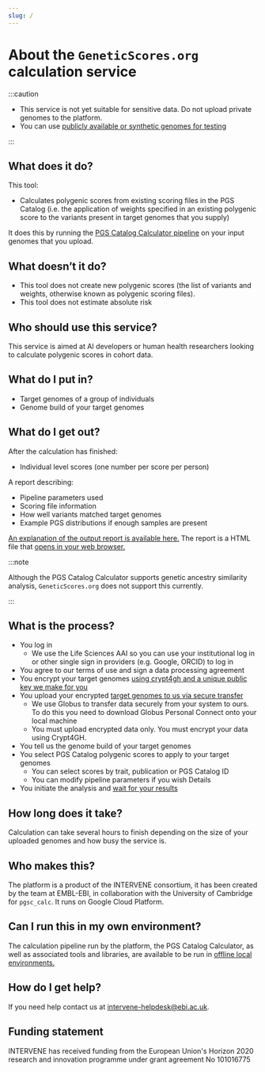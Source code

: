 ```yaml
---
slug: /
---
```


# About the `GeneticScores.org` calculation service


:::caution

* This service is not yet suitable for sensitive data. Do not upload private genomes to the platform.
* You can use [publicly available or synthetic genomes for testing](./how-to/data.md)

:::

## What does it do?

This tool:

* Calculates polygenic scores from existing scoring files in the PGS Catalog (i.e. the application of weights specified in an existing polygenic score to the variants present in target genomes that you supply)

It does this by running the [PGS Catalog Calculator pipeline](https://github.com/pgscatalog/pgsc_calc) on your input genomes that you upload.

## What doesn’t it do?

* This tool does not create new polygenic scores (the list of variants and weights, otherwise known as polygenic scoring files).
* This tool does not estimate absolute risk

## Who should use this service?

This service is aimed at AI developers or human health researchers looking to calculate polygenic scores in cohort data.

## What do I put in?

* Target genomes of a group of individuals
* Genome build of your target genomes

## What do I get out?

After the calculation has finished:

* Individual level scores (one number per score per person)

A report describing:

* Pipeline parameters used
* Scoring file information
* How well variants matched target genomes
* Example PGS distributions if enough samples are present

[An explanation of the output report is available here.](explain/report.md) The report is a HTML file that [opens in your web browser.](pathname:///files/test_report.html)


:::note

Although the PGS Catalog Calculator supports genetic ancestry similarity analysis, `GeneticScores.org` does not support this currently.

:::


## What is the process?

* You log in
  * We use the Life Sciences AAI so you can use your institutional log in or other single sign in providers (e.g. Google, ORCID) to log in
* You agree to our terms of use and sign a data processing agreement
* You encrypt your target genomes [using crypt4gh and a unique public key we make for you](category/encrypt)
* You upload your encrypted [target genomes to us via secure transfer](category/upload)
  * We use Globus to transfer data securely from your system to ours. To do this you need to download Globus Personal Connect onto your local machine
  * You must upload encrypted data only. You must encrypt your data using Crypt4GH.
* You tell us the genome build of your target genomes
* You select PGS Catalog polygenic scores to apply to your target genomes
  * You can select scores by trait, publication or PGS Catalog ID
  * You can modify pipeline parameters if you wish
  Details
* You initiate the analysis and [wait for your results](explain/report.md)

## How long does it take?

Calculation can take several hours to finish depending on the size of your uploaded genomes and how busy the service is.

## Who makes this?

The platform is a product of the INTERVENE consortium, it has been created by the team at EMBL-EBI, in collaboration with the University of Cambridge for `pgsc_calc`. It runs on Google Cloud Platform.

## Can I run this in my own environment?

The calculation pipeline run by the platform, the PGS Catalog Calculator, as well as associated tools and libraries, are available to be run in [offline local environments.](./tools)

## How do I get help?

If you need help contact us at [intervene-helpdesk@ebi.ac.uk](mailto:intervene-helpdesk@ebi.ac.uk).

## Funding statement

INTERVENE has received funding from the European Union's Horizon 2020 research and innovation programme under grant agreement No 101016775

